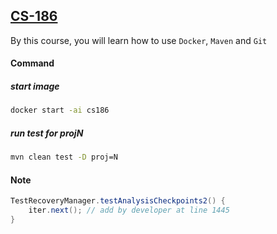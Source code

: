 ## [CS-186](https://cs186berkeley.net/) 

By this course, you will learn how to use `Docker`, `Maven` and `Git`  

#### Command
##### start image
```bash
docker start -ai cs186
```

##### run test for projN
```bash
mvn clean test -D proj=N
```

#### Note
```java
TestRecoveryManager.testAnalysisCheckpoints2() {
    iter.next(); // add by developer at line 1445
}
```